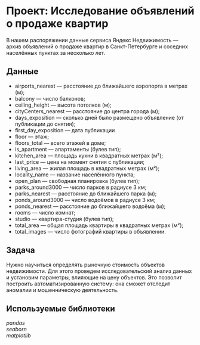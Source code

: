 # Проект: Исследование объявлений о продаже квартир

В нашем распоряжении данные сервиса Яндекс Недвижимость — архив объявлений о продаже квартир в Санкт-Петербурге и соседних населённых пунктах за несколько лет.

## Данные

- airports_nearest — расстояние до ближайшего аэропорта в метрах (м);  
- balcony — число балконов;  
- ceiling_height — высота потолков (м);  
- cityCenters_nearest — расстояние до центра города (м);  
- days_exposition — сколько дней было размещено объявление (от публикации до снятия);  
- first_day_exposition — дата публикации
- floor — этаж;  
- floors_total — всего этажей в доме;  
- is_apartment — апартаменты (булев тип);  
- kitchen_area — площадь кухни в квадратных метрах (м²);  
- last_price — цена на момент снятия с публикации;  
- living_area — жилая площадь в квадратных метрах (м²);  
- locality_name — название населённого пункта;  
- open_plan — свободная планировка (булев тип);  
- parks_around3000 — число парков в радиусе 3 км;  
- parks_nearest — расстояние до ближайшего парка (м);  
- ponds_around3000 — число водоёмов в радиусе 3 км;  
- ponds_nearest — расстояние до ближайшего водоёма (м);  
- rooms — число комнат;  
- studio — квартира-студия (булев тип);  
- total_area — общая площадь квартиры в квадратных метрах (м²);  
- total_images — число фотографий квартиры в объявлении.

## Задача

Нужно научиться определять рыночную стоимость объектов недвижимости. Для этого проведем исследовательский анализ данных и установим параметры, влияющие на цену объектов. Это позволит построить автоматизированную систему: она сможет отследит аномалии и мошенническую деятельность.

## Используемые библиотеки
*pandas*  
*seaborn*  
*matplotlib*